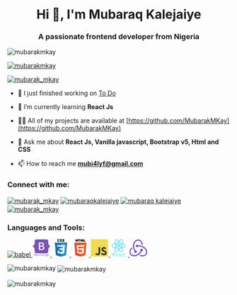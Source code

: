 <h1 align="center">Hi 👋, I'm Mubaraq Kalejaiye</h1>
<h3 align="center">A passionate frontend developer from Nigeria</h3>

<p align="left"> <img src="https://komarev.com/ghpvc/?username=mubarakmkay&label=Profile%20views&color=0e75b6&style=flat" alt="mubarakmkay" /> </p>

<p align="left"> <a href="https://github.com/ryo-ma/github-profile-trophy"><img src="https://github-profile-trophy.vercel.app/?username=mubarakmkay" alt="mubarakmkay" /></a> </p>

<p align="left"> <a href="https://twitter.com/mubarak_mkay" target="blank"><img src="https://img.shields.io/twitter/follow/mubarak_mkay?logo=twitter&style=for-the-badge" alt="mubarak_mkay" /></a> </p>

- 🔭 I just finished working on [To Do](https://github.com/MubarakMKay/To-Do)

- 🌱 I’m currently learning **React Js**

- 👨‍💻 All of my projects are available at [https://github.com/MubarakMKay](https://github.com/MubarakMKay)

- 💬 Ask me about **React Js, Vanilla javascript, Bootstrap v5, Html and CSS**

- 📫 How to reach me **mubi4lyf@gmail.com**

<h3 align="left">Connect with me:</h3>
<p align="left">
<a href="https://twitter.com/mubarak_mkay" target="blank"><img align="center" src="https://raw.githubusercontent.com/rahuldkjain/github-profile-readme-generator/master/src/images/icons/Social/twitter.svg" alt="mubarak_mkay" height="30" width="40" /></a>
<a href="https://linkedin.com/in/mubaraqkalejaiye" target="blank"><img align="center" src="https://raw.githubusercontent.com/rahuldkjain/github-profile-readme-generator/master/src/images/icons/Social/linked-in-alt.svg" alt="mubaraqkalejaiye" height="30" width="40" /></a>
<a href="https://fb.com/mubaraq kalejaiye" target="blank"><img align="center" src="https://raw.githubusercontent.com/rahuldkjain/github-profile-readme-generator/master/src/images/icons/Social/facebook.svg" alt="mubaraq kalejaiye" height="30" width="40" /></a>
<a href="https://instagram.com/mubarak_mkay" target="blank"><img align="center" src="https://raw.githubusercontent.com/rahuldkjain/github-profile-readme-generator/master/src/images/icons/Social/instagram.svg" alt="mubarak_mkay" height="30" width="40" /></a>
</p>

<h3 align="left">Languages and Tools:</h3>
<p align="left"> <a href="https://babeljs.io/" target="_blank" rel="noreferrer"> <img src="https://www.vectorlogo.zone/logos/babeljs/babeljs-icon.svg" alt="babel" width="40" height="40"/> </a> <a href="https://getbootstrap.com" target="_blank" rel="noreferrer"> <img src="https://raw.githubusercontent.com/devicons/devicon/master/icons/bootstrap/bootstrap-plain-wordmark.svg" alt="bootstrap" width="40" height="40"/> </a> <a href="https://www.w3schools.com/css/" target="_blank" rel="noreferrer"> <img src="https://raw.githubusercontent.com/devicons/devicon/master/icons/css3/css3-original-wordmark.svg" alt="css3" width="40" height="40"/> </a> <a href="https://www.w3.org/html/" target="_blank" rel="noreferrer"> <img src="https://raw.githubusercontent.com/devicons/devicon/master/icons/html5/html5-original-wordmark.svg" alt="html5" width="40" height="40"/> </a> <a href="https://developer.mozilla.org/en-US/docs/Web/JavaScript" target="_blank" rel="noreferrer"> <img src="https://raw.githubusercontent.com/devicons/devicon/master/icons/javascript/javascript-original.svg" alt="javascript" width="40" height="40"/> </a> <a href="https://reactjs.org/" target="_blank" rel="noreferrer"> <img src="https://raw.githubusercontent.com/devicons/devicon/master/icons/react/react-original-wordmark.svg" alt="react" width="40" height="40"/> </a> <a href="https://redux.js.org" target="_blank" rel="noreferrer"> <img src="https://raw.githubusercontent.com/devicons/devicon/master/icons/redux/redux-original.svg" alt="redux" width="40" height="40"/> </a> </p>

<p><img align="left" src="https://github-readme-stats.vercel.app/api/top-langs?username=mubarakmkay&show_icons=true&locale=en&layout=compact" alt="mubarakmkay" /></p>

<p>&nbsp;<img align="center" src="https://github-readme-stats.vercel.app/api?username=mubarakmkay&show_icons=true&locale=en" alt="mubarakmkay" /></p>

<p><img align="center" src="https://github-readme-streak-stats.herokuapp.com/?user=mubarakmkay&" alt="mubarakmkay" /></p>
